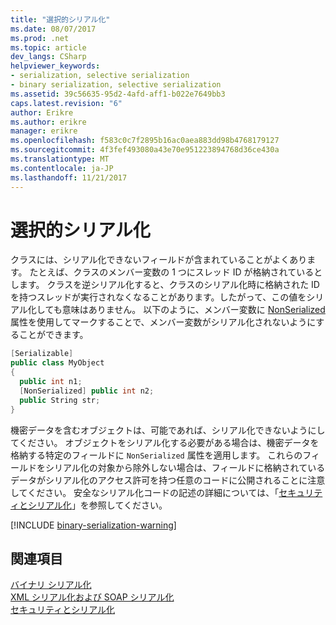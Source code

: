 ```yaml
---
title: "選択的シリアル化"
ms.date: 08/07/2017
ms.prod: .net
ms.topic: article
dev_langs: CSharp
helpviewer_keywords:
- serialization, selective serialization
- binary serialization, selective serialization
ms.assetid: 39c56635-95d2-4afd-aff1-b022e7649bb3
caps.latest.revision: "6"
author: Erikre
ms.author: erikre
manager: erikre
ms.openlocfilehash: f583c0c7f2895b16ac0aea883dd98b4768179127
ms.sourcegitcommit: 4f3fef493080a43e70e951223894768d36ce430a
ms.translationtype: MT
ms.contentlocale: ja-JP
ms.lasthandoff: 11/21/2017
---
```

# <a name="selective-serialization"></a>選択的シリアル化
クラスには、シリアル化できないフィールドが含まれていることがよくあります。 たとえば、クラスのメンバー変数の 1 つにスレッド ID が格納されているとします。 クラスを逆シリアル化すると、クラスのシリアル化時に格納された ID を持つスレッドが実行されなくなることがあります。したがって、この値をシリアル化しても意味はありません。 以下のように、メンバー変数に [NonSerialized](xref:System.NonSerializedAttribute) 属性を使用してマークすることで、メンバー変数がシリアル化されないようにすることができます。  
  
```csharp  
[Serializable]  
public class MyObject   
{  
  public int n1;  
  [NonSerialized] public int n2;  
  public String str;  
}  
```

機密データを含むオブジェクトは、可能であれば、シリアル化できないようにしてください。 オブジェクトをシリアル化する必要がある場合は、機密データを格納する特定のフィールドに `NonSerialized` 属性を適用します。 これらのフィールドをシリアル化の対象から除外しない場合は、フィールドに格納されているデータがシリアル化のアクセス許可を持つ任意のコードに公開されることに注意してください。 安全なシリアル化コードの記述の詳細については、「[セキュリティとシリアル化](../../../docs/framework/misc/security-and-serialization.md)」を参照してください。

[!INCLUDE [binary-serialization-warning](../../../includes/binary-serialization-warning.md)]
  
## <a name="see-also"></a>関連項目  
 [バイナリ シリアル化](binary-serialization.md)  
 [XML シリアル化および SOAP シリアル化](xml-and-soap-serialization.md)  
 [セキュリティとシリアル化](../../../docs/framework/misc/security-and-serialization.md)